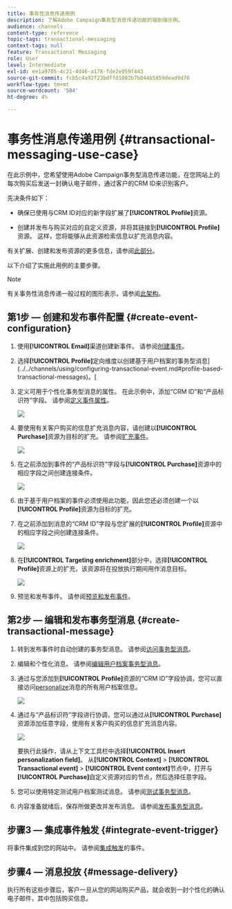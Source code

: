 ```yaml
---
title: 事务性消息传递用例
description: 了解Adobe Campaign事务型消息传递功能的端到端示例。
audience: channels
content-type: reference
topic-tags: transactional-messaging
context-tags: null
feature: Transactional Messaging
role: User
level: Intermediate
exl-id: ee1a9705-4c21-4d46-a178-fde2e059f443
source-git-commit: fcb5c4a92f23bdffd1082b7b044b5859dead9d70
workflow-type: tm+mt
source-wordcount: '504'
ht-degree: 4%

---
```


# 事务性消息传递用例 {#transactional-messaging-use-case}

在此示例中，您希望使用Adobe Campaign事务型消息传递功能，在您网站上的每次购买后发送一封确认电子邮件，通过客户的CRM ID来识别客户。

先决条件如下：

* 确保已使用与CRM ID对应的新字段扩展了&#x200B;**[!UICONTROL Profile]**&#x200B;资源。

* 创建并发布与购买对应的自定义资源，并将其链接到&#x200B;**[!UICONTROL Profile]**&#x200B;资源。 这样，您将能够从此资源检索信息以扩充消息内容。

有关扩展、创建和发布资源的更多信息，请参阅[此部分](../../developing/using/key-steps-to-add-a-resource.md)。

以下介绍了实施此用例的主要步骤。

>[!NOTE]
>
>有关事务性消息传递一般过程的图形表示，请参阅[此架构](../../channels/using/getting-started-with-transactional-msg.md#key-steps)。

## 第1步 — 创建和发布事件配置 {#create-event-configuration}

1. 使用&#x200B;**[!UICONTROL Email]**&#x200B;渠道创建新事件。 请参阅[创建事件](../../channels/using/configuring-transactional-event.md#creating-an-event)。

1. 选择&#x200B;**[!UICONTROL Profile]**&#x200B;定向维度以创建基于用户档案的事务型消息](../../channels/using/configuring-transactional-event.md#profile-based-transactional-messages)。[

1. 定义可用于个性化事务型消息的属性。 在此示例中，添加“CRM ID”和“产品标识符”字段。 请参阅[定义事件属性](../../channels/using/configuring-transactional-event.md#defining-the-event-attributes)。

   ![](assets/message-center_usecase1.png)

1. 要使用有关客户购买的信息扩充消息内容，请创建以&#x200B;**[!UICONTROL Purchase]**&#x200B;资源为目标的扩充。 请参阅[扩充事件](../../channels/using/configuring-transactional-event.md#enriching-the-transactional-message-content)。

   ![](assets/message-center_usecase2.png)

1. 在之前添加到事件的“产品标识符”字段与&#x200B;**[!UICONTROL Purchase]**&#x200B;资源中的相应字段之间创建连接条件。

   ![](assets/message-center_usecase3.png)

1. 由于基于用户档案的事件必须使用此功能，因此您还必须创建一个以&#x200B;**[!UICONTROL Profile]**&#x200B;资源为目标的扩充。

1. 在之前添加到消息的“CRM ID”字段与您扩展的&#x200B;**[!UICONTROL Profile]**&#x200B;资源中的相应字段之间创建连接条件。<!--What's the purpose to have created a CRM ID for this event and to have the CRM ID as a join condition? could it be any other field provided you created it in the event?-->

   ![](assets/message-center_usecase4.png)

1. 在&#x200B;**[!UICONTROL Targeting enrichment]**&#x200B;部分中，选择&#x200B;**[!UICONTROL Profile]**&#x200B;资源上的扩充，该资源将在投放执行期间用作消息目标。

   ![](assets/message-center_usecase5.png)

1. 预览和发布事件。 请参阅[预览和发布事件](../../channels/using/publishing-transactional-event.md#previewing-and-publishing-the-event)。

## 第2步 — 编辑和发布事务型消息 {#create-transactional-message}

1. 转到发布事件时自动创建的事务型消息。 请参阅[访问事务型消息](../../channels/using/editing-transactional-message.md#accessing-transactional-messages)。

1. 编辑和个性化消息。 请参阅[编辑用户档案事务型消息](../../channels/using/editing-transactional-message.md#editing-profile-transactional-message)。

1. 通过与您添加到&#x200B;**[!UICONTROL Profile]**&#x200B;资源的“CRM ID”字段协调，您可以直接访问[personalize](../../designing/using/personalization.md#inserting-a-personalization-field)消息的所有用户档案信息。

   ![](assets/message-center_usecase6.png)

1. 通过与“产品标识符”字段进行协调，您可以通过从&#x200B;**[!UICONTROL Purchase]**&#x200B;资源添加任意字段，使用有关客户购买的信息扩充消息内容。

   ![](assets/message-center_usecase7.png)

   要执行此操作，请从上下文工具栏中选择&#x200B;**[!UICONTROL Insert personalization field]**。 从&#x200B;**[!UICONTROL Context]** > **[!UICONTROL Transactional event]** > **[!UICONTROL Event context]**&#x200B;节点中，打开与&#x200B;**[!UICONTROL Purchase]**&#x200B;自定义资源对应的节点，然后选择任意字段。

1. 您可以使用特定测试用户档案测试消息。 请参阅[测试事务型消息](../../channels/using/testing-transactional-message.md#testing-a-transactional-message)。

1. 内容准备就绪后，保存所做更改并发布消息。 请参阅[发布事务型消息](../../channels/using/publishing-transactional-message.md#publishing-a-transactional-message)。

## 步骤3 — 集成事件触发 {#integrate-event-trigger}

将事件集成到您的网站中。 请参阅[集成触发](../../channels/using/getting-started-with-transactional-msg.md#integrate-event-trigger)的事件。

## 步骤4 — 消息投放 {#message-delivery}

执行所有这些步骤后，客户一旦从您的网站购买产品，就会收到一封个性化的确认电子邮件，其中包括购买信息。
